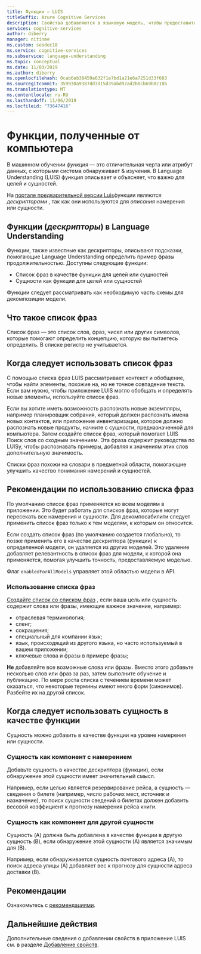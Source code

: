 ```yaml
---
title: Функции — LUIS
titleSuffix: Azure Cognitive Services
description: Свойства добавляются в языковую модель, чтобы предоставить указания о принципах распознавания входных данных, которые требуется пометить или классифицировать.
services: cognitive-services
author: diberry
manager: nitinme
ms.custom: seodec18
ms.service: cognitive-services
ms.subservice: language-understanding
ms.topic: conceptual
ms.date: 11/03/2019
ms.author: diberry
ms.openlocfilehash: 0cab6eb38459a632f1e7bd1a21e6a7251d33f683
ms.sourcegitcommit: 359930a9387dd3d15d39abd97ad2b8cb69b8c18b
ms.translationtype: MT
ms.contentlocale: ru-RU
ms.lasthandoff: 11/06/2019
ms.locfileid: "73647416"
---
```

# <a name="machine-learned-features"></a>Функции, полученные от компьютера 

В машинном обучении *функция* — это отличительная черта или атрибут данных, с которыми система обнаруживает & изучения. В Language Understanding (LUIS) функция описывает и объясняет, что важно для целей и сущностей.

На [портале предварительной версии Luis](https://preview.luis.ai)функции являются _дескрипторами_ , так как они используются для _описания_ намерения или сущности.  

## <a name="features-_descriptors_-in-language-understanding"></a>Функции (_дескрипторы_) в Language Understanding

Функции, также известные как дескрипторы, описывают подсказки, помогающие Language Understanding определить пример фразы продолжительностью. Доступны следующие функции: 

* Список фраз в качестве функции для целей или сущностей
* Сущности как функции для целей или сущностей

Функции следует рассматривать как необходимую часть схемы для декомпозиции модели. 

## <a name="what-is-a-phrase-list"></a>Что такое список фраз

Список фраз — это список слов, фраз, чисел или других символов, которые помогают определить концепцию, которую вы пытаетесь определить. В списке регистр не учитывается. 

## <a name="when-to-use-a-phrase-list"></a>Когда следует использовать список фраз

С помощью списка фраз LUIS рассматривает контекст и обобщение, чтобы найти элементы, похожие на, но не точное совпадение текста. Если вам нужно, чтобы приложение LUIS могло обобщать и определять новые элементы, используйте список фраз. 

Если вы хотите иметь возможность распознать новые экземпляры, например планировщик собрания, который должен распознать имена новых контактов, или приложение инвентаризации, которое должно распознать новые продукты, начните с сущности, предназначенной для компьютера. Затем создайте список фраз, который помогает LUIS Поиск слов со сходным значением. Эта фраза содержит руководства по LUISу, чтобы распознавать примеры, добавляя к значениям этих слов дополнительную значимость. 

Списки фраз похожи на словари в предметной области, помогающие улучшить качество понимания намерений и сущностей. 

## <a name="considerations-when-using-a-phrase-list"></a>Рекомендации по использованию списка фраз

По умолчанию список фраз применяется ко всем моделям в приложении. Это будет работать для списков фраз, которые могут пересекать все намерения и сущности. Для декомпосабилити следует применить список фраз только к тем моделям, к которым он относится. 

Если создать список фраз (по умолчанию создается глобально), то позже применить его в качестве дескриптора (функции) к определенной модели, он удаляется из других моделей. Это удаление добавляет релевантность в список фраз для модели, к которой она применяется, помогая улучшить точность, предоставляемую моделью. 

Флаг `enabledForAllModels` управляет этой областью модели в API. 

<a name="how-to-use-phrase-lists"></a>

### <a name="how-to-use-a-phrase-list"></a>Использование списка фраз

[Создайте список со списком фраз](luis-how-to-add-features.md) , если ваша цель или сущность содержит слова или фразы, имеющие важное значение, например:

* отраслевая терминология;
* сленг;
* сокращения;
* специальный для компании язык;
* язык, происходящий из другого языка, но часто используемый в вашем приложении;
* ключевые слова и фразы в примере фразы;

**Не** добавляйте все возможные слова или фразы. Вместо этого добавьте несколько слов или фраз за раз, затем выполните обучение и публикацию. По мере роста списка с течением времени может оказаться, что некоторые термины имеют много форм (синонимов). Разбейте их на другой список. 

<a name="phrase-lists-help-identify-simple-exchangeable-entities"></a>

## <a name="when-to-use-an-entity-as-a-feature"></a>Когда следует использовать сущность в качестве функции 

Сущность можно добавить в качестве функции на уровне намерения или сущности. 

### <a name="entity-as-a-feature-to-an-intent"></a>Сущность как компонент с намерением

Добавьте сущность в качестве дескриптора (функции), если обнаружение этой сущности имеет значительный смысл.

Например, если целью является резервирование рейса, а сущность — сведения о билете (например, число рабочих мест, источник и назначение), то поиск сущности сведений о билетах должен добавить весовой коэффициент к прогнозу намерения рейса книги. 

### <a name="entity-as-a-feature-to-another-entity"></a>Сущность как компонент для другой сущности

Сущность (A) должна быть добавлена в качестве функции в другую сущность (B), если обнаружение этой сущности (A) является значимым для (B).

Например, если обнаруживается сущность почтового адреса (A), то поиск адреса улицы (A) добавляет вес к прогнозу для сущности адреса доставки (B). 

## <a name="best-practices"></a>Рекомендации
Ознакомьтесь с [рекомендациями](luis-concept-best-practices.md).

## <a name="next-steps"></a>Дальнейшие действия

Дополнительные сведения о добавлении свойств в приложение LUIS см. в разделе [Добавление свойств](luis-how-to-add-features.md).